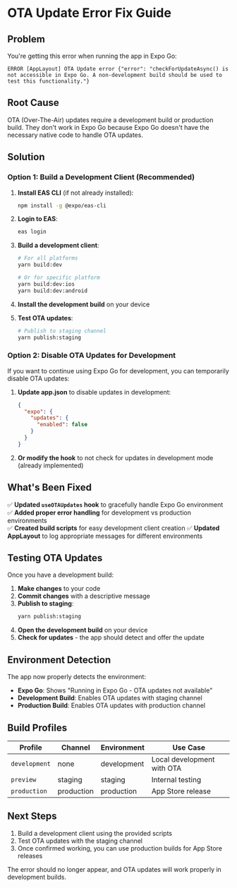# OTA Update Error Fix Guide

## Problem
You're getting this error when running the app in Expo Go:
```
ERROR [AppLayout] OTA Update error {"error": "checkForUpdateAsync() is not accessible in Expo Go. A non-development build should be used to test this functionality."}
```

## Root Cause
OTA (Over-The-Air) updates require a development build or production build. They don't work in Expo Go because Expo Go doesn't have the necessary native code to handle OTA updates.

## Solution

### Option 1: Build a Development Client (Recommended)

1. **Install EAS CLI** (if not already installed):
   ```bash
   npm install -g @expo/eas-cli
   ```

2. **Login to EAS**:
   ```bash
   eas login
   ```

3. **Build a development client**:
   ```bash
   # For all platforms
   yarn build:dev
   
   # Or for specific platform
   yarn build:dev:ios
   yarn build:dev:android
   ```

4. **Install the development build** on your device

5. **Test OTA updates**:
   ```bash
   # Publish to staging channel
   yarn publish:staging
   ```

### Option 2: Disable OTA Updates for Development

If you want to continue using Expo Go for development, you can temporarily disable OTA updates:

1. **Update app.json** to disable updates in development:
   ```json
   {
     "expo": {
       "updates": {
         "enabled": false
       }
     }
   }
   ```

2. **Or modify the hook** to not check for updates in development mode (already implemented)

## What's Been Fixed

✅ **Updated `useOTAUpdates` hook** to gracefully handle Expo Go environment
✅ **Added proper error handling** for development vs production environments  
✅ **Created build scripts** for easy development client creation
✅ **Updated AppLayout** to log appropriate messages for different environments

## Testing OTA Updates

Once you have a development build:

1. **Make changes** to your code
2. **Commit changes** with a descriptive message
3. **Publish to staging**:
   ```bash
   yarn publish:staging
   ```
4. **Open the development build** on your device
5. **Check for updates** - the app should detect and offer the update

## Environment Detection

The app now properly detects the environment:
- **Expo Go**: Shows "Running in Expo Go - OTA updates not available"
- **Development Build**: Enables OTA updates with staging channel
- **Production Build**: Enables OTA updates with production channel

## Build Profiles

| Profile | Channel | Environment | Use Case |
|---------|---------|-------------|----------|
| `development` | none | development | Local development with OTA |
| `preview` | staging | staging | Internal testing |
| `production` | production | production | App Store release |

## Next Steps

1. Build a development client using the provided scripts
2. Test OTA updates with the staging channel
3. Once confirmed working, you can use production builds for App Store releases

The error should no longer appear, and OTA updates will work properly in development builds.
